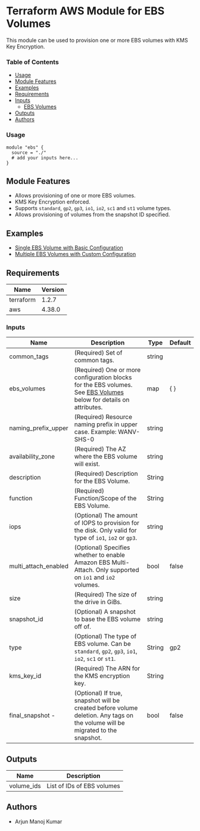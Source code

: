 # **Terraform AWS Module for EBS Volumes**

This module can be used to provision one or more EBS volumes with KMS Key Encryption.

### **Table of Contents**
- [Usage](#usage)
- [Module Features](#module-features)
- [Examples](#examples)
- [Requirements](#requirements)
- [Inputs](#inputs)
  * [EBS Volumes](#ebs-volumes)
- [Outputs](#outputs)
- [Authors](#authors)

### **Usage**
```
module "ebs" {
  source = "./"
  # add your inputs here...
}
```

## Module Features
- Allows provisioning of one or more EBS volumes.
- KMS Key Encryption enforced.
- Supports `standard`, `gp2`, `gp3`, `io1`, `io2`, `sc1` and `st1` volume types.
- Allows provisioning of volumes from the snapshot ID specified.

## Examples
- [Single EBS Volume with Basic Configuration](https://github.com/mkarjun/TerraformDocs/tree/main/examples/AWS%20backup)
- [Multiple EBS Volumes with Custom Configuration](https://github.com/mkarjun/TerraformDocs/tree/main/examples/AWS%20backup)

## Requirements
| Name	     | Version   |
| ---------- | --------- |
| terraform  |	1.2.7    |
| aws        |  4.38.0   |

### **Inputs**
| Name | Description | Type | Default |
|------|-------------|------|---------|
common_tags | (Required) Set of common tags. | string
ebs_volumes | (Required) One or more configuration blocks for the EBS volumes. See [EBS Volumes](#ebs-volumes) below for details on attributes. | map | { }
naming_prefix_upper | (Required) Resource naming prefix in upper case. Example: WANV-SHS-0 | string
availability_zone | (Required) The AZ where the EBS volume will exist. | string
description | (Required) Description for the EBS Volume. | String
function | (Required) Function/Scope of the EBS Volume. | String
iops | (Optional) The amount of IOPS to provision for the disk. Only valid for type of `io1`, `io2` or `gp3`. | string
multi_attach_enabled | (Optional) Specifies whether to enable Amazon EBS Multi-Attach. Only supported on `io1` and `io2` volumes. | bool | false
size | (Required) The size of the drive in GiBs. | string
snapshot_id | (Optional) A snapshot to base the EBS volume off of. | string
type | (Optional) The type of EBS volume. Can be `standard`, `gp2`, `gp3`, `io1`, `io2`, `sc1` or `st1`. | String | gp2
kms_key_id | (Required) The ARN for the KMS encryption key. | String
final_snapshot - | (Optional) If true, snapshot will be created before volume deletion. Any tags on the volume will be migrated to the snapshot. | bool | false
  
## Outputs
| Name | Description |
|------|-------------|
volume_ids | List of IDs of EBS volumes

## Authors
- Arjun Manoj Kumar
